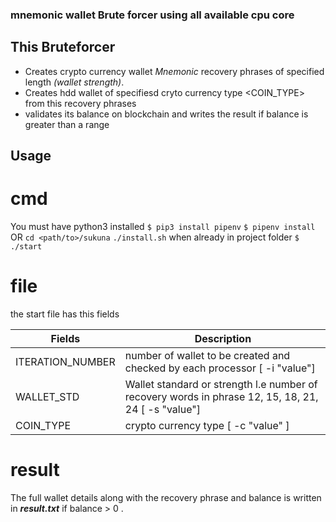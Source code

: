 ### mnemonic wallet Brute forcer using all available cpu core ### 
 
## This Bruteforcer ##  
* Creates crypto currency  wallet *Mnemonic* recovery phrases of specified length *(wallet strength)*.
* Creates hdd wallet of specifiesd cryto currency type <COIN_TYPE> from this recovery phrases 
* validates its balance on blockchain and writes the result if balance is greater than a range

## Usage ##
# cmd #
You must have python3 installed
`$ pip3 install pipenv`
`$ pipenv install`
OR
`cd <path/to>/sukuna`
`./install.sh`
when already in project folder 
`$ ./start`

# file #
the start file has this fields

Fields              |            Description
--------------------|-------------------------
 ITERATION_NUMBER   | number of wallet to be created and  checked by each processor [ -i "value"]
 WALLET_STD         | Wallet standard or strength l.e number of recovery words in phrase 12, 15, 18, 21, 24  [ -s "value"]
 COIN_TYPE          | crypto currency type  [ -c "value" ]


# result #
The full wallet details along with the recovery phrase and balance is written in ***result.txt***
if balance > 0 . 
